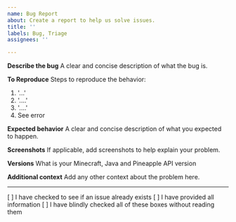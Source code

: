 ```yaml
---
name: Bug Report
about: Create a report to help us solve issues.
title: ''
labels: Bug, Triage
assignees: ''

---
```


**Describe the bug**
A clear and concise description of what the bug is.

**To Reproduce**
Steps to reproduce the behavior:
1. '...'
2. '....'
3. '....'
4. See error

**Expected behavior**
A clear and concise description of what you expected to happen.

**Screenshots**
If applicable, add screenshots to help explain your problem.

**Versions**
What is your Minecraft, Java and Pineapple API version

**Additional context**
Add any other context about the problem here.

---

[ ] I have checked to see if an issue already exists
[ ] I have provided all information
[ ] I have blindly checked all of these boxes without reading them
